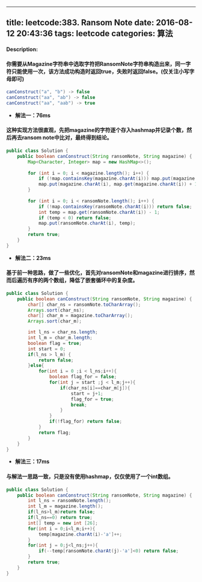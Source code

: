 
---
title: leetcode:383. Ransom Note
date: 2016-08-12 20:43:36
tags:   leetcode
categories: 算法
---
#### Description:
#### 你需要从Magazine字符串中选取字符把RansomNote字符串构造出来，同一字符只能使用一次，该方法成功构造时返回true，失败时返回false。(仅关注小写字母即可)
<!-- more -->
``` java
canConstruct("a", "b") -> false
canConstruct("aa", "ab") -> false
canConstruct("aa", "aab") -> true
```

* **解法一：76ms**
#### 这种实现方法很直观，先把magazine的字符逐个存入hashmap并记录个数，然后再去ransom note中比对，最终得到结论。

``` java
public class Solution {
    public boolean canConstruct(String ransomNote, String magazine) {
        Map<Character, Integer> map = new HashMap<>();
        
        for (int i = 0; i < magazine.length(); i++) {
            if (!map.containsKey(magazine.charAt(i))) map.put(magazine.charAt(i), 0);
            map.put(magazine.charAt(i), map.get(magazine.charAt(i)) + 1);
        }
        
        for (int i = 0; i < ransomNote.length(); i++) {
            if (!map.containsKey(ransomNote.charAt(i))) return false;
            int temp = map.get(ransomNote.charAt(i)) - 1;
            if (temp < 0) return false;
            map.put(ransomNote.charAt(i), temp);
        }
        return true;
    }
}
``` 
* **解法二：23ms**
#### 基于前一种思路，做了一些优化，首先对ransomNote和magazine进行排序，然而后遍历有序的两个数组，降低了嵌套循环中的复杂度。
``` java
public class Solution {
    public boolean canConstruct(String ransomNote, String magazine) {
        char[] char_ns = ransomNote.toCharArray();
        Arrays.sort(char_ns);
        char[] char_m = magazine.toCharArray();
        Arrays.sort(char_m);

        int l_ns = char_ns.length;
        int l_m = char_m.length;
        boolean flag = true;
        int start = 0;
        if(l_ns > l_m) {
            return false;
        }else{
            for(int i = 0 ;i < l_ns;i++){
            	boolean flag_for = false;
                for(int j = start ;j < l_m;j++){
                    if(char_ns[i]==char_m[j]){
                        start = j+1;
                        flag_for = true;
                        break;
                    }
                }
                if(!flag_for) return false;
            }
            return flag;
        }
    }
}
``` 
* **解法三：17ms**
#### 与解法一思路一致，只是没有使用hashmap，仅仅使用了一个int数组。
``` java
public class Solution {
	public boolean canConstruct(String ransomNote, String magazine) {
	    int l_ns = ransomNote.length();
	    int l_m = magazine.length();
	    if(l_ns>l_m)return false;
	    if(l_ns==0) return true;
	    int[] temp = new int [26];
	    for(int i = 0;i<l_m;i++){
	        temp[magazine.charAt(i)-'a']++;
	    }
	    for(int j = 0;j<l_ns;j++){
	        if(--temp[ransomNote.charAt(j)-'a']<0) return false;
	    }
	    return true;
	}
}
``` 